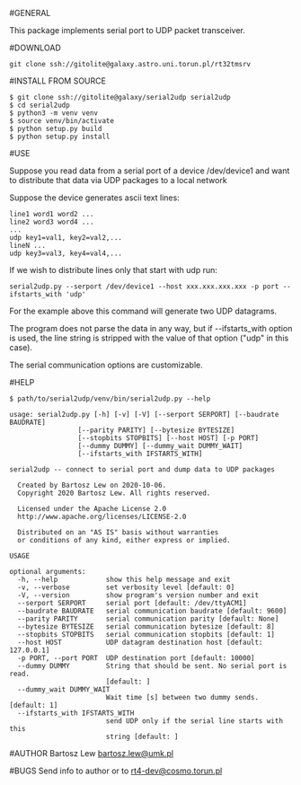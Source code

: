 #GENERAL

This package implements serial port to UDP packet transceiver.

#DOWNLOAD 

`git clone ssh://gitolite@galaxy.astro.uni.torun.pl/rt32tmsrv`

#INSTALL FROM SOURCE

	$ git clone ssh://gitolite@galaxy/serial2udp serial2udp
	$ cd serial2udp
	$ python3 -m venv venv
	$ source venv/bin/activate
	$ python setup.py build
	$ python setup.py install

#USE

Suppose you read data from a serial port of a device /dev/device1 and want to distribute that data via UDP packages to a local network

Suppose the device generates ascii text lines:

	line1 word1 word2 ...
	line2 word3 word4 ...
	...
	udp key1=val1, key2=val2,...
	lineN ...
	udp key3=val3, key4=val4,...


If we wish to distribute lines only that start with udp run:

	serial2udp.py --serport /dev/device1 --host xxx.xxx.xxx.xxx -p port --ifstarts_with 'udp'

For the example above this command will generate two UDP datagrams.

The program does not parse the data in any way, but if --ifstarts_with option is used, the line string is stripped with the value of that option ("udp" in this case).

The serial communication options are customizable.

#HELP

	$ path/to/serial2udp/venv/bin/serial2udp.py --help

	usage: serial2udp.py [-h] [-v] [-V] [--serport SERPORT] [--baudrate BAUDRATE]
                     [--parity PARITY] [--bytesize BYTESIZE]
                     [--stopbits STOPBITS] [--host HOST] [-p PORT]
                     [--dummy DUMMY] [--dummy_wait DUMMY_WAIT]
                     [--ifstarts_with IFSTARTS_WITH]

	serial2udp -- connect to serial port and dump data to UDP packages

	  Created by Bartosz Lew on 2020-10-06.
	  Copyright 2020 Bartosz Lew. All rights reserved.

	  Licensed under the Apache License 2.0
	  http://www.apache.org/licenses/LICENSE-2.0

	  Distributed on an "AS IS" basis without warranties
	  or conditions of any kind, either express or implied.

	USAGE
	
	optional arguments:
	  -h, --help            show this help message and exit
	  -v, --verbose         set verbosity level [default: 0]
	  -V, --version         show program's version number and exit
	  --serport SERPORT     serial port [default: /dev/ttyACM1]
	  --baudrate BAUDRATE   serial communication baudrate [default: 9600]
	  --parity PARITY       serial communication parity [default: None]
	  --bytesize BYTESIZE   serial communication bytesize [default: 8]
	  --stopbits STOPBITS   serial communication stopbits [default: 1]
	  --host HOST           UDP datagram destination host [default: 127.0.0.1]
	  -p PORT, --port PORT  UDP destination port [default: 10000]
	  --dummy DUMMY         String that should be sent. No serial port is read.
	                        [default: ]
	  --dummy_wait DUMMY_WAIT
	                        Wait time [s] between two dummy sends. [default: 1]
	  --ifstarts_with IFSTARTS_WITH
	                        send UDP only if the serial line starts with this
	                        string [default: ]

   


#AUTHOR
Bartosz Lew [<bartosz.lew@umk.pl>](bartosz.lew@umk.pl)

#BUGS
Send info to author or to [rt4-dev@cosmo.torun.pl](rt4-dev@cosmo.torun.pl)
